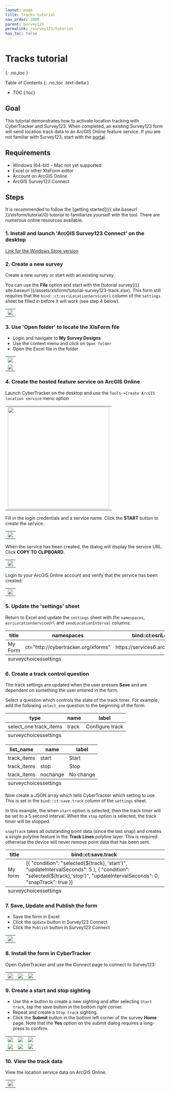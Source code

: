 ```yaml
---
layout: page
title: Tracks tutorial
nav_order: 2000
parent: Survey123
permalink: /survey123/tutorial
has_toc: false
---
```

Tracks tutorial
===========
{: .no_toc }

Table of Contents
{: .no_toc .text-delta }

- TOC
{:toc}

## Goal
This tutorial demonstrates how to activate location tracking with CyberTracker and Survey123. When completed, an existing Survey123 form will send location track data to an ArcGIS Online feature service. If you are not familiar with Survey123, start with the [portal](https://www.esri.com/survey123).

## Requirements
- Windows (64-bit) - Mac not yet supported
- Excel or other XlsForm editor
- Account on ArcGIS Online
- ArcGIS Survey123 Connect 

## Steps
It is recommended to follow the [getting started]({{ site.baseurl }}/xlsform/tutorial/0) tutorial to familiarize yourself with the tool. There are numerous online resources available.

### 1. Install and launch 'ArcGIS Survey123 Connect' on the desktop
[Link for the Windows Store version](https://apps.microsoft.com/store/detail/arcgis-survey123-connect/9PMST5C0DLST)

### 2. Create a new survey
Create a new survey or start with an existing survey.

You can use the **File** option and start with the [tutorial survey]({{ site.baseurl }}/assets/xlsform/tutorial-survey123-track.xlsx). This form still requires that the `bind::ct:esriLocationServiceUrl` column of the `settings` sheet be filled in before it will work (see step 4 below).
<table>
<tr><td><img src="{{ site.baseurl }}/assets/xlsform/tutorial-esri-0.png" /></td></tr>
</table>

### 3. Use 'Open folder' to locate the XlsForm file
- Login and navigate to **My Survey Designs**
- Use the context menu and click on `Open folder`
- Open the Excel file in the folder
<table>
<tr><td><img src="{{ site.baseurl }}/assets/xlsform/tutorial-esri-1.png" /></td></tr>
<tr><td><img src="{{ site.baseurl }}/assets/xlsform/tutorial-esri-2.png" /></td></tr>
</table>

### 4. Create the hosted feature service on ArcGIS Online
Launch CyberTracker on the desktop and use the `Tools->Create ArcGIS location service` menu option

<table>
<tr><td><img width="320" src="{{ site.baseurl }}/assets/xlsform/tutorial-esri-3.png" /></td></tr>
</table>

Fill in the login credentials and a service name. Click the **START** button to create the service.
<table>
<tr><td><img src="{{ site.baseurl }}/assets/xlsform/tutorial-esri-4.png" /></td></tr>
</table>

When the service has been created, the dialog will display the service URL. Click **COPY TO CLIPBOARD**.
<table>
<tr><td><img src="{{ site.baseurl }}/assets/xlsform/tutorial-esri-5.png" /></td></tr>
</table>

Login to your ArcGIS Online account and verify that the service has been created:
<table>
<tr><td><img src="{{ site.baseurl }}/assets/xlsform/tutorial-esri-6.png" /></td></tr>
</table>

### 5. Update the 'settings' sheet
Return to Excel and update the `settings` sheet with the `namespaces`, `esriLocationServiceUrl` and `sendLocationInterval` columns.
<table class="xlsTable">
  <thead>
    <tr>
      <th>title</th>
      <th>namespaces</th>
      <th>bind::ct:esriLocationServiceUrl</th>
      <th>bind::ct:sendLocationInterval</th>
    </tr>
  </thead>
  <tbody>
    <tr>
      <td>My Form</td>
      <td>ct="http://cybertracker.org/xforms"</td>
      <td>https://services6.arcgis.com/.../FeatureServer</td>
      <td>30</td>
    </tr>
  </tbody>
  <tfoot>
    <tr>
      <td class="sheets" colspan="3"><span>survey</span><span>choices</span><span class="active">settings</span></td>      
    </tr>
  </tfoot>
</table>

### 6. Create a track control question
The track settings are updated when the user presses **Save** and are dependent on something the user entered in the form. 

Select a question which controls the state of the track timer. For example, add the following `select_one` question to the beginning of the form:

<table class="xlsTable">
  <thead>
    <tr>
      <th>type</th>
      <th>name</th>
      <th>label</th>
    </tr>
  </thead>
  <tbody>
    <tr>
      <td>select_one track_items</td>
      <td>track</td>
      <td>Configure track</td>
    </tr>
  </tbody>
  <tfoot>
    <tr>
      <td class="sheets" colspan="3"><span class="active">survey</span><span>choices</span><span>settings</span></td>
    </tr>
  </tfoot>
</table>

<table class="xlsTable">
  <thead>
    <tr>
      <th>list_name</th>
      <th>name</th>
      <th>label</th>
    </tr>
  </thead>
  <tbody>
    <tr>
      <td>track_items</td>
      <td>start</td>
      <td>Start</td>
    </tr>
    <tr>
      <td>track_items</td>
      <td>stop</td>
      <td>Stop</td>
    </tr>
    <tr>
      <td>track_items</td>
      <td>nochange</td>
      <td>No change</td>
    </tr>
  </tbody>
  <tfoot>
    <tr>
      <td class="sheets" colspan="3"><span>survey</span><span class="active">choices</span><span>settings</span></td>
    </tr>
  </tfoot>
</table>

Now create a JSON array which tells CyberTracker which setting to use. This is set in the `bind::ct:save.track` column of the `settings` sheet. 

In this example, the when `start` option is selected, then the track timer will be set to a 5 second interval. When the `stop` option is selected, the track timer will be stopped. 

`snapTrack` takes all outstanding point data (since the last snap) and creates a single polyline feature in the __Track Lines__ polyline layer. This is required otherwise the device will never remove point data that has been sent. 

<table class="xlsTable">
  <thead>
    <tr>
      <th>title</th>
      <th>bind::ct:save.track</th>
    </tr>
  </thead>
  <tbody>
    <tr>
      <td>My form</td>
      <td>[{ "condition": "selected(${track}, 'start')", "updateIntervalSeconds": 5 }, { "condition": "selected(${track},'stop')", "updateIntervalSeconds": 0, "snapTrack": true }]</td>
    </tr>
  </tbody>
  <tfoot>
    <tr>
      <td class="sheets" colspan="3"><span>survey</span><span>choices</span><span class="active">settings</span></td>
    </tr>
  </tfoot>
</table>

### 7. Save, Update and Publish the form
- Save the form in Excel
- Click the `Update` button in Survey123 Connect
- Click the `Publish` button in Survey123 Connect

<table>
<tr><td><img src="{{ site.baseurl }}/assets/xlsform/tutorial-esri-7.png" /></td></tr>
</table>

### 8. Install the form in CyberTracker
Open CyberTracker and use the Connect page to connect to Survey123: 
<table>
<tr>
<td><img src="{{ site.baseurl }}/assets/xlsform/tutorial-esri-8a.png" /></td>
<td><img src="{{ site.baseurl }}/assets/xlsform/tutorial-esri-8b.png" /></td>
<td><img src="{{ site.baseurl }}/assets/xlsform/tutorial-esri-8c.png" /></td>
</tr>
</table>

### 9. Create a start and stop sighting
- Use the **+** button to create a new sighting and after selecting `Start track`, tap the save button in the bottom right corner.
- Repeat and create a `Stop track` sighting.
- Click the **Submit** button in the bottom left corner of the survey **Home** page. Note that the **Yes** option on the submit dialog requires a long-press to confirm.
<table>
<tr>
<td><img src="{{ site.baseurl }}/assets/xlsform/tutorial-esri-8d.png" /></td>
<td><img src="{{ site.baseurl }}/assets/xlsform/tutorial-esri-8e.png" /></td>
<td><img src="{{ site.baseurl }}/assets/xlsform/tutorial-esri-8f.png" /></td>
</tr>
<tr>
<td><img src="{{ site.baseurl }}/assets/xlsform/tutorial-esri-8h.png" /></td>
<td><img src="{{ site.baseurl }}/assets/xlsform/tutorial-esri-8i.png" /></td>
<td><img src="{{ site.baseurl }}/assets/xlsform/tutorial-esri-8j.png" /></td>
</tr>
</table>

### 10. View the track data
View the location service data on ArcGIS Online.
<table>
<tr>
<td><img src="{{ site.baseurl }}/assets/xlsform/tutorial-esri-9.png" /></td>
</tr>
</table>
